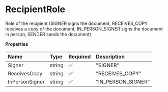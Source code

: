 # RecipientRole

Role of the recipient (SIGNER signs the document, RECEIVES_COPY receives a copy of the document, IN_PERSON_SIGNER signs the document in person, SENDER sends the document)

**Properties**

| Name           | Type   | Required | Description        |
| :------------- | :----- | :------- | :----------------- |
| Signer         | string | ✅       | "SIGNER"           |
| ReceivesCopy   | string | ✅       | "RECEIVES_COPY"    |
| InPersonSigner | string | ✅       | "IN_PERSON_SIGNER" |

